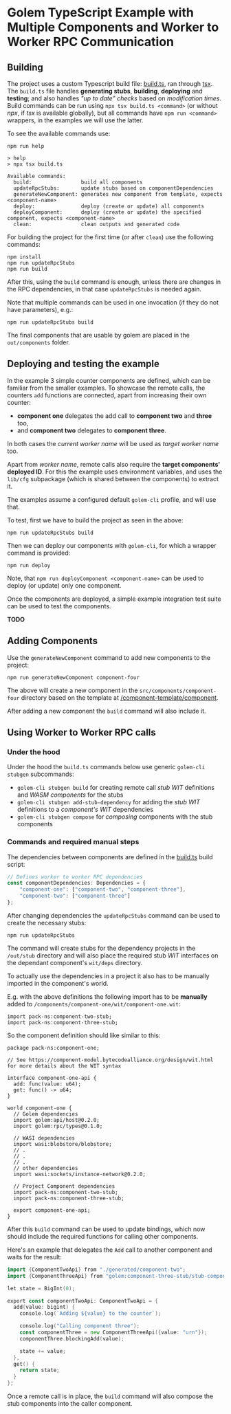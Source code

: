 # Golem TypeScript Example with Multiple Components and Worker to Worker RPC Communication

## Building
The project uses a custom Typescript build file: [build.ts](build.ts), ran through [tsx](https://nodejs.org/en/learn/getting-started/nodejs-with-typescript#running-typescript-code-with-tsx). The `build.ts` file handles **generating stubs**, **building**, **deploying** and **testing**; and also handles _"up to date" checks_ based on _modification times_. Build commands can be run using `npx tsx build.ts <command>` (or without _npx_, if _tsx_ is available globally), but all commands have `npm run <command>` wrappers, in the examples we will use the latter.

To see the available commands use:

```shell
npm run help

> help
> npx tsx build.ts

Available commands:
  build:                build all components
  updateRpcStubs:       update stubs based on componentDependencies
  generateNewComponent: generates new component from template, expects <component-name>
  deploy:               deploy (create or update) all components
  deployComponent:      deploy (create or update) the specified component, expects <component-name>
  clean:                clean outputs and generated code
```

For building the project for the first time (or after `clean`) use the following commands:

```shell
npm install
npm run updateRpcStubs
npm run build
```


After this, using the `build` command is enough, unless there are changes in the RPC dependencies,
in that case `updateRpcStubs` is needed again.

Note that multiple commands can be used in one invocation (if they do not have parameters), e.g.: 

```shell
npm run updateRpcStubs build
```

The final components that are usable by golem are placed in the `out/components` folder.

## Deploying and testing the example

In the example 3 simple counter components are defined, which can be familiar from the smaller examples. To showcase the remote calls, the counters `add` functions are connected, apart from increasing their own counter:
- **component one** delegates the add call to **component two** and **three** too,
- and **component two** delegates to **component three**.

In both cases the _current worker name_ will be used as _target worker name_ too.

Apart from _worker name_, remote calls also require the **target components' deployed ID**. For this the example uses environment variables, and uses the `lib/cfg` subpackage (which is shared between the components) to extract it.

The examples assume a configured default `golem-cli` profile, and will use that.

To test, first we have to build the project as seen in the above:

```shell
npm run updateRpcStubs build
```

Then we can deploy our components with `golem-cli`, for which a wrapper command is provided:

```shell
npm run deploy
```

Note, that `npm run deployComponent <component-name>` can be used to deploy (or update) only one component.

Once the components are deployed, a simple example integration test suite can be used to test the components.

**TODO**

## Adding Components

Use the `generateNewComponent` command to add new components to the project:

```shell
npm run generateNewComponent component-four
```

The above will create a new component in the `src/components/component-four` directory based on the template at [/component-template/component](/component-template/component).

After adding a new component the `build` command will also include it.

## Using Worker to Worker RPC calls

### Under the hood 

Under the hood the `build.ts` commands below use generic `golem-cli stubgen` subcommands:
 - `golem-cli stubgen build` for creating remote call _stub WIT_ definitions and _WASM components_ for the stubs
 - `golem-cli stubgen add-stub-dependency` for adding the _stub WIT_ definitions to a _component's WIT_ dependencies
 - `golem-cli stubgen compose` for _composing_ components with the stub components

### Commands and required manual steps

The dependencies between components are defined in  the [build.ts](build.ts) build script:

```typescript
// Defines worker to worker RPC dependencies
const componentDependencies: Dependencies = {
    "component-one": ["component-two", "component-three"],
    "component-two": ["component-three"]
};
```

After changing dependencies the `updateRpcStubs` command can be used to create the necessary stubs:

```shell
npm run updateRpcStubs
```

The command will create stubs for the dependency projects in the ``/out/stub`` directory and will also place the required stub _WIT_ interfaces on the dependant component's `wit/deps` directory.

To actually use the dependencies in a project it also has to be manually imported in the component's world.

E.g. with the above definitions the following import has to be __manually__ added to `/components/component-one/wit/component-one.wit`:

```wit
import pack-ns:component-two-stub;
import pack-ns:component-three-stub;
```

So the component definition should like similar to this:

```wit
package pack-ns:component-one;

// See https://component-model.bytecodealliance.org/design/wit.html for more details about the WIT syntax

interface component-one-api {
  add: func(value: u64);
  get: func() -> u64;
}

world component-one {
  // Golem dependencies
  import golem:api/host@0.2.0;
  import golem:rpc/types@0.1.0;

  // WASI dependencies
  import wasi:blobstore/blobstore;
  // .
  // .
  // .
  // other dependencies
  import wasi:sockets/instance-network@0.2.0;

  // Project Component dependencies
  import pack-ns:component-two-stub;
  import pack-ns:component-three-stub;

  export component-one-api;
}
```

After this `build` command can be used to update bindings, which now should include the
required functions for calling other components.

Here's an example that delegates the `Add` call to another component and waits for the result:

```go
import {ComponentTwoApi} from "./generated/component-two";
import {ComponentThreeApi} from "golem:component-three-stub/stub-component-three";

let state = BigInt(0);

export const componentTwoApi: ComponentTwoApi = {
  add(value: bigint) {
    console.log(`Adding ${value} to the counter`);

    console.log("Calling component three");
    const componentThree = new ComponentThreeApi({value: "urn"});
    componentThree.blockingAdd(value);

    state += value;
  },
  get() {
    return state;
  }
};
```

Once a remote call is in place, the `build` command will also compose the stub components into the caller component.
